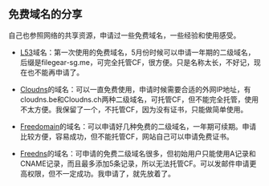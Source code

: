 ## 免费域名的分享

自己也参照网络的共享资源，申请过一些免费域名，一些经验和使用感受。

- [L53](https://www.l53.net )域名：第一次使用的免费域名，5月份时候可以申请一年期的二级域名，后缀是filegear-sg.me，可完全托管CF，很方便。只是名称太长，不好记，现在也不能再申请了。

- [Cloudns](https://www.cloudns.net)的域名：可以一直免费使用，申请时候需要合适的外网IP地址，有cloudns.be和Cloudns.ch两种二级域名，可托管CF，但不能完全托管，使用不太方便。我保留了一个，不托管CF，因为没有证书，只能做简单使用。

- [Freedomain](https://freedomain.one)的域名：可以申请好几种免费的二级域名，一年期可续期。申请比较方便，容易成功，但不能托管CF，网站自己可以申请免费证书。

- [Freedns](https://freedns.afraid.org)的域名：可申请的免费二级域名很多，但初始用户只能使用A记录和CNAME记录，而且最多添加5条记录，所以无法托管CF。可以发邮件申请更高权限，但不一定成功。我申请了，就先放着了。